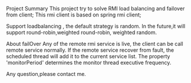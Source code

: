 Project Summary
This project try to solve RMI load balancing and failover from client; This rmi client is based on spring rmi client;

Support loadbalancing , the default strategy is random. In the future,it will support round-robin,weighted round-robin, weighted random.

About failOver Any of the remote rmi service is live, the client can be call remote service normally. If the remote service recover from fault, the scheduled thread will add it to the current service list. The property 'monitorPeriod' determines the monitor thread executive frequency.

Any question,please contact me. 